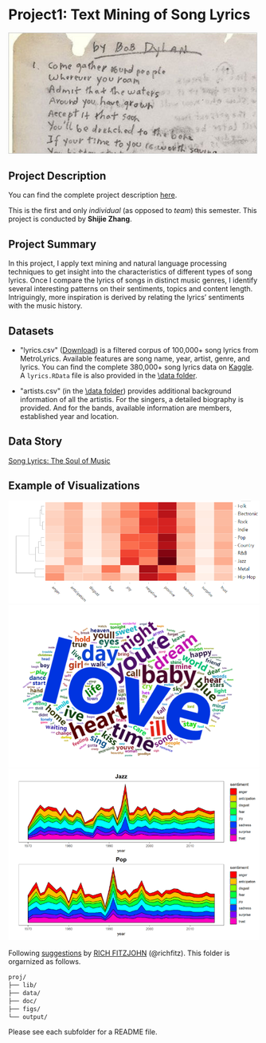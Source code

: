 # Project1: Text Mining of Song Lyrics

<img src="figs/title1.jpeg" width="500">

## Project Description

You can find the complete project description [here](doc/Proj1_desc.md). 

This is the first and only *individual* (as opposed to *team*) this semester. This project is conducted by **Shijie Zhang**.



## Project Summary

In this project, I apply text mining and natural language processing techniques to get insight into the characteristics of different types of song lyrics. Once I compare the lyrics of songs in distinct music genres, I identify several interesting patterns on their sentiments, topics and content length. Intriguingly, more inspiration is derived by relating the lyrics’ sentiments with the music history.

## Datasets

+ "lyrics.csv" ([Download](https://www.dropbox.com/s/3tfv5v73z0ec8vr/lyrics.csv?dl=0)) is a filtered corpus of 100,000+ song lyrics from MetroLyrics. Available features are song name, year, artist, genre, and lyrics. You can find the complete 380,000+ song lyrics data on [Kaggle](https://www.kaggle.com/gyani95/380000-lyrics-from-metrolyrics). A ```lyrics.RData``` file is also provided in the [\data folder](../data/).

+ "artists.csv" (in the [\data folder](../data/)) provides additional background information of all the artistis. For the singers, a detailed biography is provided. And for the bands, available information are members, established year and location.

## Data Story

[Song Lyrics: The Soul of Music](doc/Project_report.html) 

## Example of Visualizations

![p1](figs/p1.png)
![p2](figs/p2.png)
![p3](figs/p3.png)

Following [suggestions](http://nicercode.github.io/blog/2013-04-05-projects/) by [RICH FITZJOHN](http://nicercode.github.io/about/#Team) (@richfitz). This folder is orgarnized as follows.

```
proj/
├── lib/
├── data/
├── doc/
├── figs/
└── output/
```

Please see each subfolder for a README file.

